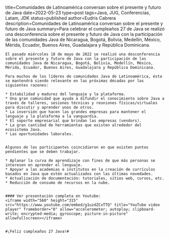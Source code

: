title=Comunidades de Latinoamérica conversan sobre el presente y futuro de Java
date=2022-05-23
type=post
tags=Java, JUG, Conferencias, Latam, JDK
status=published
author=Eudris Cabrera
description=Comunidades de Latinoamérica conversan sobre el presente y futuro de Java
summary=Para celebrar el cumpleaños 27 de Java se realizó una desconferencia sobre el presente y futuro de Java con la participación de las comunidades Java de Nicaragua, Bogotá, Bolivia, Medellín, México, Mérida, Ecuador, Buenos Aires, Guadalajara y República Dominicana.
~~~~~~
El pasado miércoles 18 de mayo de 2022 se realizó una desconferencia sobre el presente y futuro de Java con la participación de las comunidades Java de Nicaragua, Bogotá, Bolivia, Medellín, México, Mérida, Ecuador, Buenos Aires, Guadalajara y República Dominicana.

Para muchos de los líderes de comunidades Java de Latinoamérica, ésta se mantendrá siendo relevante en las próximas décadas por las siguientes razones:

* Estabilidad y madurez del lenguaje y la plataforma.
* Una gran comunidad que ayuda a difundir el conocimiento sobre Java a través de talleres, sesiones técnicas y reuniones físicas/virtuales para discutir y aprender unos de otros.
* La inversión que hacen las grandes empresas para mantener el lenguaje y la plataforma a la vanguardia.
* El soporte empresarial que brindan las empresas (vendors).
* La gran cantidad de herramientas que existen alrededor del ecosistema Java.
* Las oportunidades laborales.


Algunos de los participantes coincidieron en que existen puntos pendientes que se deben trabajar.

* Aplanar la curva de aprendizaje con fines de que más personas se interesen en aprender el lenguaje.
* Apoyar a las academias e institutos en la creación de currículos basados en Java que estén actualizados con las últimas novedades.
* Actualización de documentación: tutoriales, sitios web, cursos, etc.
* Reducción de consumo de recursos en la nube.


#### Ver presentación completa en Youtube:
<iframe width="560" height="315" src="https://www.youtube.com/embed/g1uzdZCxTTQ" title="YouTube video player" frameborder="0" allow="accelerometer; autoplay; clipboard-write; encrypted-media; gyroscope; picture-in-picture" allowfullscreen></iframe>


#¡Feliz cumpleaños 27 Java!#

